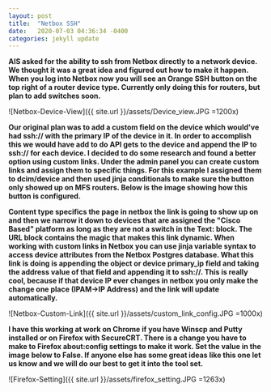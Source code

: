 ```yaml
---
layout: post
title:  "Netbox SSH"
date:   2020-07-03 04:36:34 -0400
categories: jekyll update
---
```


**AIS asked for the ability to ssh from Netbox directly to a network device. We thought it was a great idea and figured out how to make it happen. When you log into Netbox now you will see an Orange SSH button on the top right of a router device type. Currently only doing this for routers, but plan to add switches soon.**

![Netbox-Device-View]({{ site.url }}/assets/Device_view.JPG =1200x)

**Our original plan was to add a custom field on the device which would've had ssh:// with the primary IP of the device in it. In order to accomplish this we would have add to do API gets to the device and append the IP to ssh:// for each device. I decided to do some research and found a better option using custom links. Under the admin panel you can create custom links and assign them to specific things. For this example I assigned them to dcim/device and then used jinja conditionals to make sure the button only showed up on MFS routers. Below is the image showing how this button is configured.**

**Content type specifics the page in netbox the link is going to show up on and then we narrow it down to devices that are assigned the "Cisco Based" platform as long as they are not a switch in the Text: block. The URL block contains the magic that makes this link dynamic. When working with custom links in Netbox you can use jinja variable syntax to access device attributes from the Netbox Postgres database. What this link is doing is appending the object or device primary_ip field and taking the address value of that field and appending it to ssh://. This is really cool, because if that device IP ever changes in netbox you only make the change one place (IPAM→IP Address) and the link will update automatically.**

![Netbox-Custom-Link]({{ site.url }}/assets/custom_link_config.JPG =1000x)

**I have this working at work on Chrome if you have Winscp and Putty installed or on Firefox with SecureCRT. There is a change you have to make to Firefox about:config settings to make it work. Set the value in the image below to False. If anyone else has some great ideas like this one let us know and we will do our best to get it into the tool set.**

![Firefox-Setting]({{ site.url }}/assets/firefox_setting.JPG =1263x)
